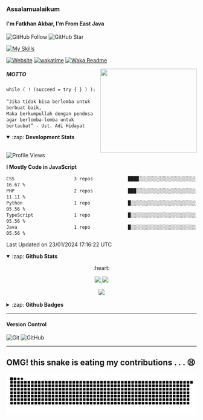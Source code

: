 ### Assalamualaikum 

#### I'm Fatkhan Akbar, I'm From East Java

![GitHub Follow](https://img.shields.io/github/followers/fatkhan05.svg?style=social&label=Follow)
![GitHub Star](https://img.shields.io/github/stars/fatkhan05?affiliations=OWNER%2CCOLLABORATOR&style=social&label=Star)

[![My Skills](https://skillicons.dev/icons?i=php,tailwind,js,laravel,vscode,linux,html)](https://skillicons.dev)

[![Website](https://img.shields.io/website?up_message=online&up_color=61DBFB&down_message=online&down_color=FF0000&url=https%3A%2F%2Fportfolio-fatkhan&logo=tailwindcss)](https://fatkhan05.github.io/portfolio-tailwindcss)
[![wakatime](https://wakatime.com/badge/user/bbcd646f-1daf-4865-a20e-46d4c803e6f8.svg)](https://wakatime.com/@bbcd646f-1daf-4865-a20e-46d4c803e6f8)
[![Waka Readme](https://github.com/eby8zevin/eby8zevin/actions/workflows/anmol098.yml/badge.svg)](https://github.com/eby8zevin/eby8zevin/actions/workflows/anmol098.yml)

<img src="https://github.com/eby8zevin/eby8zevin/blob/main/assets/Octocat.png" width="255" height="222" align='right'>

##### MOTTO

```
while ( ! (succeed = try { } ) );

“Jika tidak bisa berlomba untuk berbuat baik,
Maka berkumpullah dengan pendosa
agar berlomba-lomba untuk bertaubat” - Ust. Adi Hidayat
```

<details open>
  <summary> :zap: <b>Development Stats</b> </summary>  
<br/>
  
<!--START_SECTION:waka-->
![Profile Views](http://img.shields.io/badge/Profile%20Views-91-blue)

**I Mostly Code in JavaScript** 

```text
CSS                      3 repos             ████░░░░░░░░░░░░░░░░░░░░░   16.67 % 
PHP                      2 repos             ███░░░░░░░░░░░░░░░░░░░░░░   11.11 % 
Python                   1 repo              █░░░░░░░░░░░░░░░░░░░░░░░░   05.56 % 
TypeScript               1 repo              █░░░░░░░░░░░░░░░░░░░░░░░░   05.56 % 
Java                     1 repo              █░░░░░░░░░░░░░░░░░░░░░░░░   05.56 % 
```




 Last Updated on 23/01/2024 17:16:22 UTC
<!--END_SECTION:waka-->

</details>


<details open>
  <summary> :zap: <b>Github Stats</b> </summary>
<p align="center">:heart:</p>
<p align="center"><a href="https://github.com/fatkhan05">
  <img src="https://github-readme-stats.vercel.app/api?username=fatkhan05&show_icons=true&theme=dark&line_height=20">
  <img src="https://github-readme-stats.vercel.app/api/top-langs/?username=fatkhan05&layout=compact&theme=dark">
</a></p>
<p align="center">
  <a href="https://github.com/fatkhan05">
    <img src="https://github-readme-streak-stats.herokuapp.com/?user=eby8zevin&theme=dark"/>
  </a>
</p>
</details>

<details>
  <summary> :zap: <b>Github Badges</b> </summary>
  <br>
  <a href='https://archiveprogram.github.com/'><img src='https://raw.githubusercontent.com/acervenky/animated-github-badges/master/assets/acbadge.gif' width='40' height='40'></a> 
  <a href='https://docs.github.com/en/developers'><img src='https://raw.githubusercontent.com/acervenky/animated-github-badges/master/assets/devbadge.gif' width='40' height='40'></a> 
  <a href='https://github.com/pricing'><img src='https://raw.githubusercontent.com/acervenky/animated-github-badges/master/assets/pro.gif' width='40' height='40'></a> 
  <a href='https://stars.github.com/'><img src='https://raw.githubusercontent.com/acervenky/animated-github-badges/master/assets/starbadge.gif' width='35' height='35'></a> 
  <a href='https://docs.github.com/en/github/supporting-the-open-source-community-with-github-sponsors'><img src='https://raw.githubusercontent.com/acervenky/animated-github-badges/master/assets/sponsorbadge.gif' width='35' height='35'></a>
</details>

<!--
**fatkhan05/fatkhan05** is a ✨ _special_ ✨ repository because its `README.md` (this file) appears on your GitHub profile.

Here are some ideas to get you started:

- 🔭 I’m currently working on ...
- 🌱 I’m currently learning ...
- 👯 I’m looking to collaborate on ...
- 🤔 I’m looking for help with ...
- 💬 Ask me about ...
- 📫 How to reach me: ...
- 😄 Pronouns: ...
- ⚡ Fun fact: ...
-->
---

#### Version Control
![Git](https://img.shields.io/badge/-Git-000?style=for-the-badge&logo=git)
![GitHub](https://img.shields.io/badge/-GitHub-000?style=for-the-badge&logo=github)

---

## OMG! this snake is eating my contributions . . . 😫
<!-- ![snake gif](https://github.com/Sriansh-raj/Sriansh-raj/blob/output/github-contribution-grid-snake.gif) -->
<picture>
  <source media="(prefers-color-scheme: dark)" srcset="https://raw.githubusercontent.com/fatkhan05/fatkhan05/output/github-contribution-grid-snake-dark.svg" />
  <source media="(prefers-color-scheme: light)" srcset="https://raw.githubusercontent.com/fatkhan05/fatkhan05/output/github-contribution-grid-snake.svg" />
  <img alt="github-snake" src="https://raw.githubusercontent.com/fatkhan05/fatkhan05/output/github-contribution-grid-snake.svg" />
</picture>

